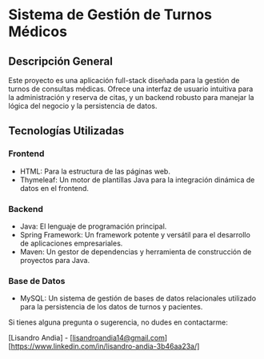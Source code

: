 # Sistema de Gestión de Turnos Médicos

## Descripción General
Este proyecto es una aplicación full-stack diseñada para la gestión de turnos de consultas médicas. Ofrece una interfaz de usuario intuitiva para la administración y reserva de citas, y un backend robusto para manejar la lógica del negocio y la persistencia de datos.

## Tecnologías Utilizadas
### Frontend
- HTML: Para la estructura de las páginas web.
- Thymeleaf: Un motor de plantillas Java para la integración dinámica de datos en el frontend.
### Backend
- Java: El lenguaje de programación principal.
- Spring Framework: Un framework potente y versátil para el desarrollo de aplicaciones empresariales.
- Maven: Un gestor de dependencias y herramienta de construcción de proyectos para Java.
### Base de Datos
- MySQL: Un sistema de gestión de bases de datos relacionales utilizado para la persistencia de los datos de turnos y pacientes.

Si tienes alguna pregunta o sugerencia, no dudes en contactarme:

[Lisandro Andia] - [lisandroandia14@gmail.com]
[https://www.linkedin.com/in/lisandro-andia-3b46aa23a/]
